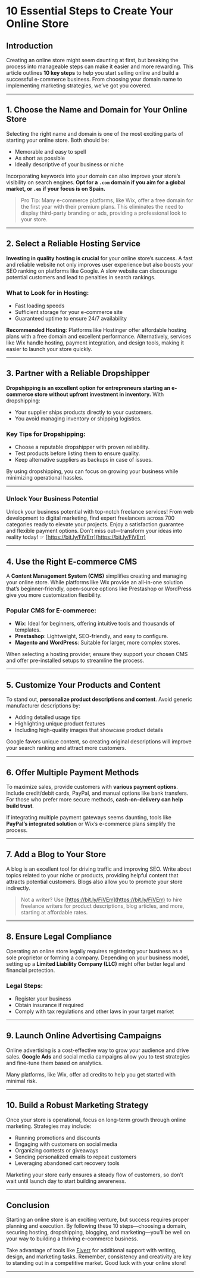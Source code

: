 # 10 Essential Steps to Create Your Online Store

## Introduction

Creating an online store might seem daunting at first, but breaking the process into manageable steps can make it easier and more rewarding. This article outlines **10 key steps** to help you start selling online and build a successful e-commerce business. From choosing your domain name to implementing marketing strategies, we’ve got you covered.

---

## 1. Choose the Name and Domain for Your Online Store

Selecting the right name and domain is one of the most exciting parts of starting your online store. Both should be:

- Memorable and easy to spell
- As short as possible
- Ideally descriptive of your business or niche

Incorporating keywords into your domain can also improve your store’s visibility on search engines. **Opt for a `.com` domain if you aim for a global market, or `.es` if your focus is on Spain.**

> Pro Tip: Many e-commerce platforms, like Wix, offer a free domain for the first year with their premium plans. This eliminates the need to display third-party branding or ads, providing a professional look to your store.

---

## 2. Select a Reliable Hosting Service

**Investing in quality hosting is crucial** for your online store’s success. A fast and reliable website not only improves user experience but also boosts your SEO ranking on platforms like Google. A slow website can discourage potential customers and lead to penalties in search rankings.

### What to Look for in Hosting:
- Fast loading speeds
- Sufficient storage for your e-commerce site
- Guaranteed uptime to ensure 24/7 availability

**Recommended Hosting**: Platforms like Hostinger offer affordable hosting plans with a free domain and excellent performance. Alternatively, services like Wix handle hosting, payment integration, and design tools, making it easier to launch your store quickly.

---

## 3. Partner with a Reliable Dropshipper

**Dropshipping is an excellent option for entrepreneurs starting an e-commerce store without upfront investment in inventory.** With dropshipping:

- Your supplier ships products directly to your customers.
- You avoid managing inventory or shipping logistics.

### Key Tips for Dropshipping:
- Choose a reputable dropshipper with proven reliability.
- Test products before listing them to ensure quality.
- Keep alternative suppliers as backups in case of issues.

By using dropshipping, you can focus on growing your business while minimizing operational hassles.

---

### Unlock Your Business Potential

Unlock your business potential with top-notch freelance services! From web development to digital marketing, find expert freelancers across 700 categories ready to elevate your projects. Enjoy a satisfaction guarantee and flexible payment options. Don’t miss out—transform your ideas into reality today! ☞ [https://bit.ly/FiVErr](https://bit.ly/FiVErr)

---

## 4. Use the Right E-commerce CMS

A **Content Management System (CMS)** simplifies creating and managing your online store. While platforms like Wix provide an all-in-one solution that’s beginner-friendly, open-source options like Prestashop or WordPress give you more customization flexibility.

### Popular CMS for E-commerce:
- **Wix**: Ideal for beginners, offering intuitive tools and thousands of templates.
- **Prestashop**: Lightweight, SEO-friendly, and easy to configure.
- **Magento and WordPress**: Suitable for larger, more complex stores.

When selecting a hosting provider, ensure they support your chosen CMS and offer pre-installed setups to streamline the process.

---

## 5. Customize Your Products and Content

To stand out, **personalize product descriptions and content**. Avoid generic manufacturer descriptions by:

- Adding detailed usage tips
- Highlighting unique product features
- Including high-quality images that showcase product details

Google favors unique content, so creating original descriptions will improve your search ranking and attract more customers.

---

## 6. Offer Multiple Payment Methods

To maximize sales, provide customers with **various payment options**. Include credit/debit cards, PayPal, and manual options like bank transfers. For those who prefer more secure methods, **cash-on-delivery can help build trust**.

If integrating multiple payment gateways seems daunting, tools like **PayPal’s integrated solution** or Wix’s e-commerce plans simplify the process.

---

## 7. Add a Blog to Your Store

A blog is an excellent tool for driving traffic and improving SEO. Write about topics related to your niche or products, providing helpful content that attracts potential customers. Blogs also allow you to promote your store indirectly.

> Not a writer? Use [https://bit.ly/FiVErr](https://bit.ly/FiVErr) to hire freelance writers for product descriptions, blog articles, and more, starting at affordable rates.

---

## 8. Ensure Legal Compliance

Operating an online store legally requires registering your business as a sole proprietor or forming a company. Depending on your business model, setting up a **Limited Liability Company (LLC)** might offer better legal and financial protection.

### Legal Steps:
- Register your business
- Obtain insurance if required
- Comply with tax regulations and other laws in your target market

---

## 9. Launch Online Advertising Campaigns

Online advertising is a cost-effective way to grow your audience and drive sales. **Google Ads** and social media campaigns allow you to test strategies and fine-tune them based on analytics.

Many platforms, like Wix, offer ad credits to help you get started with minimal risk.

---

## 10. Build a Robust Marketing Strategy

Once your store is operational, focus on long-term growth through online marketing. Strategies may include:

- Running promotions and discounts
- Engaging with customers on social media
- Organizing contests or giveaways
- Sending personalized emails to repeat customers
- Leveraging abandoned cart recovery tools

Marketing your store early ensures a steady flow of customers, so don’t wait until launch day to start building awareness.

---

## Conclusion

Starting an online store is an exciting venture, but success requires proper planning and execution. By following these 10 steps—choosing a domain, securing hosting, dropshipping, blogging, and marketing—you’ll be well on your way to building a thriving e-commerce business.

Take advantage of tools like [Fiverr](https://bit.ly/FiVErr) for additional support with writing, design, and marketing tasks. Remember, consistency and creativity are key to standing out in a competitive market. Good luck with your online store!

---
